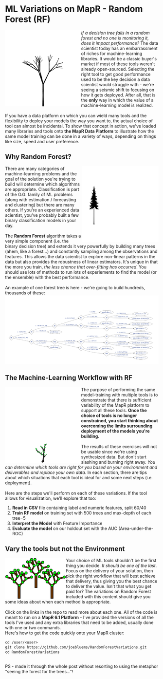 # ML Variations on MapR - Random Forest (RF)

<img align="left"  src="./images/growing.gif" width="250">

*If a decision tree fails in a random forest and no one is monitoring it, does it impact performance?*  The data scientist today has an embarrassment of riches for machine-learning libraries. It would be a classic buyer's market if most of these tools weren't already open-sourced. Selecting the right tool to get good performance used to be the key decision a data scientist would struggle with - we're seeing a seismic shift to focusing on how it gets deployed. After all, that is the **only** way in which the value of a machine-learning model is realized. <br/>
<br/>
If you have a data platform on which you can wield many tools and the flexibility to deploy your models the way you want to, the actual choice of tool can almost be incidental. To show that concept in action, we've loaded many libraries and tools onto **the MapR Data Platform** to illustrate how the same model training can be done in a variety of ways, depending on things like size, speed and user preference.
<br clear="left"/>

## Why Random Forest?
<img align="right"  src="./images/forest.gif" width="250">

There are many categories of machine-learning problems and the goal of the solution you're trying to build will determine which algorithms are appropriate. Classification is part of the O.G. family of ML problems  (along with estimation / forecasting and clustering) but there are many others. If you're an experienced data scientist, you've probably built a few binary classification models in your day. <br/>
<br/>
The **Random Forest** algorithm takes a very simple component (i.e. the binary decision tree) and extends it very powerfully by building many trees (ahem, like a forest...) and constantly sampling among the observations and features. This allows the data scientist to explore non-linear patterns in the data but also provides the robustness of linear estimators. It's unique in that the more you train, *the less chance that over-fitting has occurred*. You should use lots of methods to run lots of experiements to find the model (or the ensemble) with the best performance.
<br clear="right"/>
<br/>
An example of one forest tree is here - we're going to build hundreds, thousands of these: 
<img src="./images/sampleTree.png" width="750">

## The Machine-Learning Workflow with RF
<img align="left"  src="./images/tree.gif" width="250">

The purpose of performing the same model-training with multiple tools is to demonstrate that there is sufficient variability of the MapR platform to support all these tools. **Once the choice of tools is no longer constrained, you start thinking about overcoming the limits surrounding deployment of the models you're building.** <br/>
<br/>
The results of these exercises will not be usable since we're using synthesized data. But don't start slashing and burning right away. *You can determine which tools are right for you based on your environment and deliverables and replace your own data*. In each section, there are tips about which situations that each tool is ideal for and some next steps (i.e. deployment). 
<br clear="left"/>
<br/>
Here are the steps we'll perform on each of these variations. If the tool allows for visualization, we'll explore that too: <br/>
1. **Read in CSV** file containing label and numeric features, split 60/40
2. **Train RF model** on training set with 500 trees and max-depth of each tree=5
3. **Interpret the Model** with Feature Importance
4. **Evaluate the model** on our holdout set with the AUC (Area-under-the-ROC) 

## Vary the tools but not the Environment
<img align="left"  src="./images/randomForest.png" width="200">

Your choice of ML tools shouldn't be the first thing you decide. *It should be one of the last*. Focus on the delivery of your solution, then pick the right workflow that will best achieve that delivery, thus giving you the best chance to deliver the value. Isn't that what you get paid for? The variations on Random Forest included with this content should give you some ideas about when each method is appropriate. <br/>
<br/>
Click on the links in the repo to read more about each one. All of the code is meant to run on a **MapR 6.1 Platform** - I've provided the versions of all the tools I've used and any extra libraries that need to be added, usually done with one or two commands. 
<br clear="left"/>
Here's how to get the code quickly onto your MapR cluster: <br/>

```
cd /user/<user>
git clone https://github.com/joebluems/RandomForestVariations.git
cd RandomForestVariations
```
<br/>
PS - made it through the whole post without resorting to using the metaphor "seeing the forest for the trees..."!

